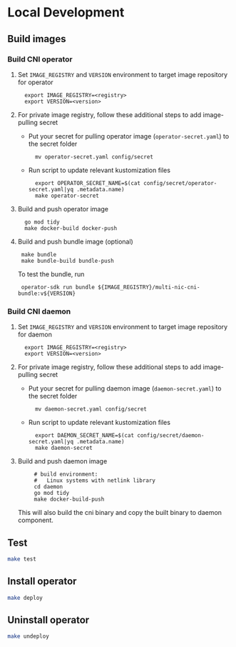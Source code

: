# Local Development
## Build images
### Build CNI operator
1. Set `IMAGE_REGISTRY` and `VERSION` environment to target image repository for operator

         export IMAGE_REGISTRY=<registry>
         export VERSION=<version>

2. For private image registry, follow these additional steps to add image-pulling secret
    * Put your secret for pulling operator image (`operator-secret.yaml`) to the secret folder

            mv operator-secret.yaml config/secret

    * Run script to update relevant kustomization files

            export OPERATOR_SECRET_NAME=$(cat config/secret/operator-secret.yaml|yq .metadata.name)
            make operator-secret

2. Build and push operator image

         go mod tidy
         make docker-build docker-push

3.  Build and push bundle image (optional)

         make bundle
         make bundle-build bundle-push

    To test the bundle, run

         operator-sdk run bundle ${IMAGE_REGISTRY}/multi-nic-cni-bundle:v${VERSION}

### Build CNI daemon
1. Set `IMAGE_REGISTRY` and `VERSION` environment to target image repository for daemon

         export IMAGE_REGISTRY=<registry>
         export VERSION=<version>

2. For private image registry, follow these additional steps to add image-pulling secret
    * Put your secret for pulling daemon image (`daemon-secret.yaml`) to the secret folder

            mv daemon-secret.yaml config/secret

    * Run script to update relevant kustomization files

            export DAEMON_SECRET_NAME=$(cat config/secret/daemon-secret.yaml|yq .metadata.name)
            make daemon-secret

3. Build and push daemon image

            # build environment: 
            #   Linux systems with netlink library
            cd daemon
            go mod tidy
            make docker-build-push

    This will also build the cni binary and copy the built binary to daemon component.

## Test
```bash
make test
```

## Install operator
```bash
make deploy
```

## Uninstall operator
```bash
make undeploy
```
